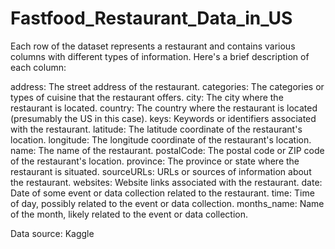# Fastfood_Restaurant_Data_in_US
Each row of the dataset represents a restaurant and contains various columns with different types of information. Here's a brief description of each column:

address: The street address of the restaurant.
categories: The categories or types of cuisine that the restaurant offers.
city: The city where the restaurant is located.
country: The country where the restaurant is located (presumably the US in this case).
keys: Keywords or identifiers associated with the restaurant.
latitude: The latitude coordinate of the restaurant's location.
longitude: The longitude coordinate of the restaurant's location.
name: The name of the restaurant.
postalCode: The postal code or ZIP code of the restaurant's location.
province: The province or state where the restaurant is situated.
sourceURLs: URLs or sources of information about the restaurant.
websites: Website links associated with the restaurant.
date: Date of some event or data collection related to the restaurant.
time: Time of day, possibly related to the event or data collection.
months_name: Name of the month, likely related to the event or data collection.

Data source: Kaggle
